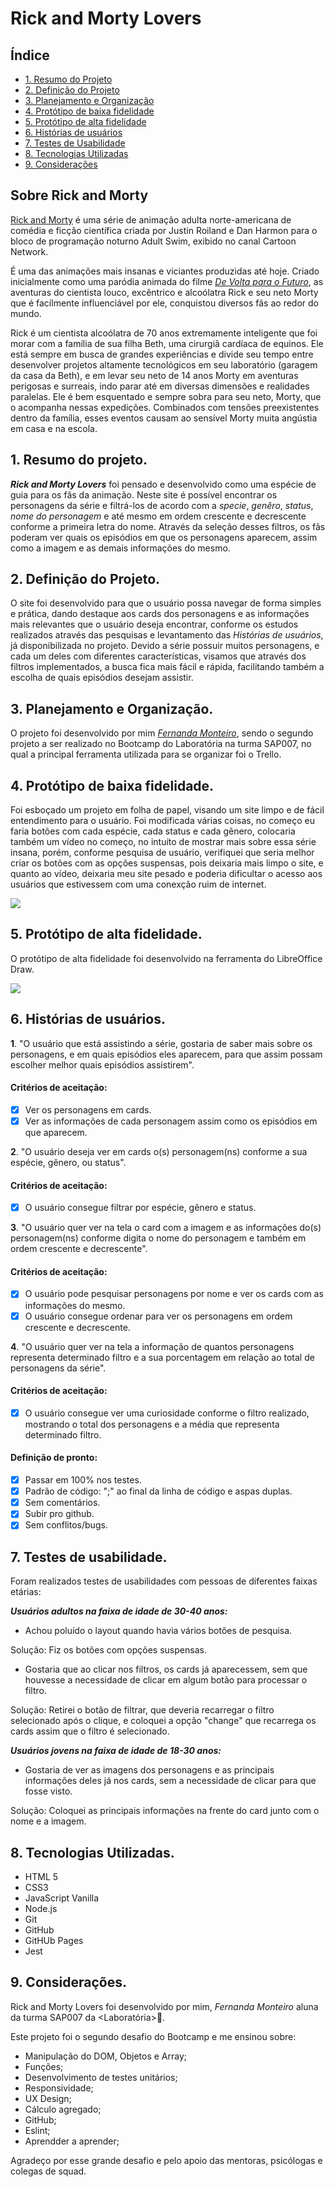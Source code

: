 # Rick and Morty Lovers

## Índice

- [1. Resumo do Projeto](#1-resumo-do-projeto)
- [2. Definição do Projeto](#2-definição-do-projeto)
- [3. Planejamento e Organização](#3-planejamento-e-organização)
- [4. Protótipo de baixa fidelidade](#4-protótipo-de-baixa-fidelidade)
- [5. Protótipo de alta fidelidade](#5-protótipo-de-alta-fidelidade)
- [6. Histórias de usuários](#6-histórias-de-usuários)
- [7. Testes de Usabilidade](#7-testes-de-usabilidade)
- [8. Tecnologias Utilizadas](#8-tecnologias-utilizadas)
- [9. Considerações](#9-considerações)

## Sobre Rick and Morty

[Rick and Morty](https://pt.wikipedia.org/wiki/Rick_and_Morty) é uma série de animação adulta norte-americana de comédia e ficção científica criada por Justin Roiland e Dan Harmon para o bloco de programação noturno Adult Swim, exibido no canal Cartoon Network.

É uma das animações mais insanas e viciantes produzidas até hoje. Criado inicialmente como uma paródia animada do filme [_De Volta para o Futuro_](https://pt.wikipedia.org/wiki/Back_to_the_Future), as aventuras do cientista louco, excêntrico e alcoólatra Rick e seu neto Morty que é facílmente influenciável por ele, conquistou diversos fãs ao redor do mundo.

Rick é um cientista alcoólatra de 70 anos extremamente inteligente que foi morar com a família de sua filha Beth, uma cirurgiã cardíaca de equinos. Ele está sempre em busca de grandes experiências e divide seu tempo entre desenvolver projetos altamente tecnológicos em seu laboratório (garagem da casa da Beth), e em levar seu neto de 14 anos Morty em aventuras perigosas e surreais, indo parar até em diversas dimensões e realidades paralelas. Ele é bem esquentado e sempre sobra para seu neto, Morty, que o acompanha nessas expedições. Combinados com tensões preexistentes dentro da família, esses eventos causam ao sensível Morty muita angústia em casa e na escola.

## 1. Resumo do projeto.

**_Rick and Morty Lovers_** foi pensado e desenvolvido como uma espécie de guia para os fãs da animação. Neste site é possível encontrar os personagens da série e filtrá-los de acordo com a _specie_, _genêro_, _status_, _nome do personagem_ e até mesmo em ordem crescente e decrescente conforme a primeira letra do nome. Através da seleção desses filtros, os fãs poderam ver quais os episódios em que os personagens aparecem, assim como a imagem e as demais informações do mesmo.

## 2. Definição do Projeto.

O site foi desenvolvido para que o usuário possa navegar de forma simples e prática, dando destaque aos cards dos personagens e as informações mais relevantes que o usuário deseja encontrar, conforme os estudos realizados através das pesquisas e levantamento das _Histórias de usuários_, já disponibilizada no projeto. Devido a série possuir muitos personagens, e cada um deles com diferentes características, visamos que através dos filtros implementados, a busca fica mais fácil e rápida, facilitando também a escolha de quais episódios desejam assistir.

## 3. Planejamento e Organização.

O projeto foi desenvolvido por mim [_Fernanda Monteiro_](https://github.com/Fe-Monteiro), sendo o segundo projeto a ser realizado no Bootcamp do Laboratória na turma SAP007, no qual a principal ferramenta utilizada para se organizar foi o Trello.

## 4. Protótipo de baixa fidelidade.

Foi esboçado um projeto em folha de papel, visando um site limpo e de fácil entendimento para o usuário. Foi modificada várias coisas, no começo eu faria botões com cada espécie, cada status e cada gẽnero, colocaria também um vídeo no começo, no intuíto de mostrar mais sobre essa série insana, porém, conforme pesquisa de usuário, verifiquei que seria melhor criar os botões com as opções suspensas, pois deixaria mais limpo o site, e quanto ao vídeo, deixaria meu site pesado e poderia dificultar o acesso aos usuários que estivessem com uma conexção ruim de internet.

<img src="readme.img/protótipoBaixa.jpg">

## 5. Protótipo de alta fidelidade.

O protótipo de alta fidelidade foi desenvolvido na ferramenta do LibreOffice Draw.

<img src="readme.img/protótipoFidelizado.png">

## 6. Histórias de usuários.

**1**. "O usuário que está assistindo a série, gostaria de saber mais sobre os personagens, e em quais episódios eles aparecem, para que assim possam escolher melhor quais episódios assistirem".

#### Critérios de aceitação:
- [x] Ver os personagens em cards.
- [x] Ver as informações de cada personagem assim como os episódios em que aparecem.

**2**. "O usuário deseja ver em cards o(s) personagem(ns) conforme a sua espécie, gênero, ou status".

#### Critérios de aceitação:
- [x] O usuário consegue filtrar por espécie, gênero e status.

**3**. "O usuário quer ver na tela o card com a imagem e as informações do(s) personagem(ns) conforme digita o nome do personagem e também em ordem crescente e decrescente".

#### Critérios de aceitação:
- [x] O usuário pode pesquisar personagens por nome e ver os cards com as informações do mesmo.
- [x] O usuário consegue ordenar para ver os personagens em ordem crescente e decrescente.

**4**. "O usuário quer ver na tela a informação de quantos personagens representa determinado filtro e a sua porcentagem em relação ao total de personagens da série".

#### Critérios de aceitação:
- [x] O usuário consegue ver uma curiosidade conforme o filtro realizado, mostrando o total dos personagens e a média que representa determinado filtro.

#### Definição de pronto:
- [x] Passar em 100% nos testes.
- [x] Padrão de código: ";" ao final da linha de código e aspas duplas.
- [x] Sem comentários.
- [x] Subir pro github.
- [x] Sem conflitos/bugs.

## 7. Testes de usabilidade.
Foram realizados testes de usabilidades com pessoas de diferentes faixas etárias:

***Usuários adultos na faixa de idade de 30-40 anos:***
- Achou poluído o layout quando havia vários botões de pesquisa.

Solução: Fiz os botões com opções suspensas.

- Gostaria que ao clicar nos filtros, os cards já aparecessem, sem que houvesse a necessidade de clicar em algum botão para processar o filtro.

Solução: Retirei o botão de filtrar, que deveria recarregar o filtro selecionado após o clique, e coloquei a opção "change" que recarrega os cards assim que o filtro é selecionado.

***Usuários jovens na faixa de idade de 18-30 anos:***
- Gostaria de ver as imagens dos personagens e as principais informações deles já nos cards, sem a necessidade de clicar para que fosse visto.

Solução: Coloquei as principais informações na frente do card junto com o nome e a imagem.

## 8. Tecnologias Utilizadas.
- HTML 5
- CSS3
- JavaScript Vanilla
- Node.js
- Git
- GitHub
- GitHUb Pages
- Jest

## 9. Considerações.

Rick and Morty Lovers foi desenvolvido por mim, _Fernanda Monteiro_ aluna da turma SAP007 da <Laboratória>&#128155;.

Este projeto foi o segundo desafio do Bootcamp e me ensinou sobre:
- Manipulação do DOM, Objetos e Array;
- Funções;
- Desenvolvimento de testes unitários;
- Responsividade;
- UX Design;
- Cálculo agregado;
- GitHub;
- Eslint;
- Aprendder a aprender;

Agradeço por esse grande desafio e pelo apoio das mentoras, psicólogas e colegas de squad.
